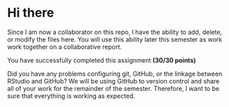 # Hi there

Since I am now a collaborator on this repo, I have the ability to add, delete, or modify the files here. You will use this ability later this semester as work work together on a collaborative report. 

You have successfully completed this assignment **(30/30 points)**

Did you have any problems configuring git, GitHub, or the linkage between RStudio and GitHub? We will be using GitHub to version control and share all of your work for the remainder of the semester. Therefore, I want to be sure that everything is working as expected.
